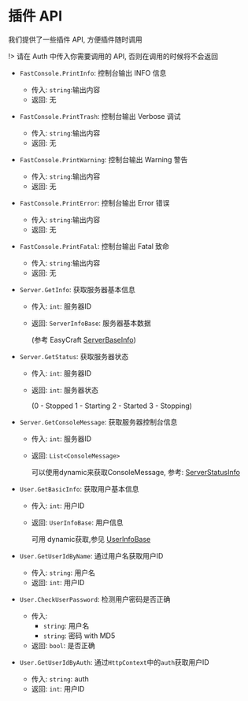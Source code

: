 # 插件 API

我们提供了一些插件 API, 方便插件随时调用

!> 请在 Auth 中传入你需要调用的 API, 否则在调用的时候将不会返回

* `FastConsole.PrintInfo`: 控制台输出 INFO 信息
  * 传入: `string`:输出内容
  * 返回: 无

* `FastConsole.PrintTrash`: 控制台输出 Verbose 调试
  * 传入: `string`:输出内容
  * 返回: 无

* `FastConsole.PrintWarning`: 控制台输出 Warning 警告
  * 传入: `string`:输出内容
  * 返回: 无

* `FastConsole.PrintError`: 控制台输出 Error 错误
  * 传入: `string`:输出内容
  * 返回: 无

* `FastConsole.PrintFatal`: 控制台输出 Fatal 致命
  * 传入: `string`:输出内容
  * 返回: 无

* `Server.GetInfo`: 获取服务器基本信息
  * 传入: `int`: 服务器ID

  * 返回: `ServerInfoBase`: 服务器基本数据 

    (参考 EasyCraft [ServerBaseInfo](https://github.com/EasyCraftPanel/EasyCraft/blob/main/EasyCraft/Base/Server/ServerBaseInfo.cs))

* `Server.GetStatus`: 获取服务器状态

  * 传入: `int`: 服务器ID

  * 返回: `int`: 服务器状态

    (0 - Stopped    1 - Starting     2 - Started     3 - Stopping)

* `Server.GetConsoleMessage`: 获取服务器控制台信息

  * 传入: `int`: 服务器ID

  * 返回: `List<ConsoleMessage>`

    可以使用dynamic来获取ConsoleMessage, 参考: [ServerStatusInfo](https://github.com/EasyCraftPanel/EasyCraft/blob/main/EasyCraft/Base/Server/ServerStatusInfo.cs)

* `User.GetBasicInfo`: 获取用户基本信息

  * 传入: `int`: 用户ID

  * 返回: `UserInfoBase`: 用户信息

    可用 dynamic获取,参见 [UserInfoBase](https://github.com/EasyCraftPanel/EasyCraft/blob/main/EasyCraft/Base/User/UserInfoBase.cs)

* `User.GetUserIdByName`: 通过用户名获取用户ID

  * 传入: `string`: 用户名
  * 返回: `int`: 用户ID

* `User.CheckUserPassword`: 检测用户密码是否正确 

  * 传入:
    * `string`: 用户名
    * `string`: 密码 with MD5
  * 返回: `bool`: 是否正确

* `User.GetUserIdByAuth`: 通过`HttpContext`中的`auth`获取用户ID

  * 传入: `string`: auth
  * 返回: `int`: 用户ID